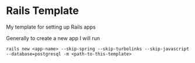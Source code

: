# Rails Template

My template for setting up Rails apps

Generally to create a new app I will run

```
rails new <app-name> --skip-spring --skip-turbolinks --skip-javascript --database=postgresql -m <path-to-this-template>
```
